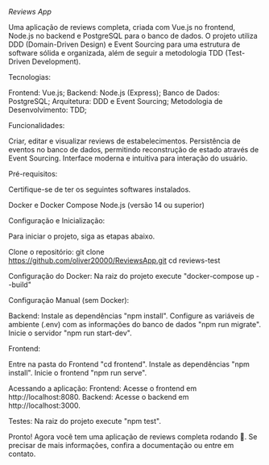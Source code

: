 *Reviews App*

Uma aplicação de reviews completa, criada com Vue.js no frontend, Node.js no backend e PostgreSQL para o banco de dados. O projeto utiliza DDD (Domain-Driven Design) e Event Sourcing para uma estrutura de software sólida e organizada, além de seguir a metodologia TDD (Test-Driven Development).

Tecnologias:

Frontend: Vue.js;
Backend: Node.js (Express);
Banco de Dados: PostgreSQL;
Arquitetura: DDD e Event Sourcing;
Metodologia de Desenvolvimento: TDD;

Funcionalidades:

Criar, editar e visualizar reviews de estabelecimentos.
Persistência de eventos no banco de dados, permitindo reconstrução de estado através de Event Sourcing.
Interface moderna e intuitiva para interação do usuário.

Pré-requisitos:

Certifique-se de ter os seguintes softwares instalados.

Docker e Docker Compose
Node.js (versão 14 ou superior)

Configuração e Inicialização:

Para iniciar o projeto, siga as etapas abaixo.

Clone o repositório:
git clone https://github.com/oliver20000/ReviewsApp.git
cd reviews-test

Configuração do Docker:
Na raiz do projeto execute "docker-compose up --build"


Configuração Manual (sem Docker):

Backend:
Instale as dependências "npm install".
Configure as variáveis de ambiente (.env) com as informações do banco de dados "npm run migrate".
Inicie o servidor "npm run start-dev".

Frontend:

Entre na pasta do Frontend "cd frontend".
Instale as dependências "npm install".
Inicie o frontend "npm run serve".

Acessando a aplicação:
Frontend: Acesse o frontend em http://localhost:8080.
Backend: Acesse o backend em http://localhost:3000.

Testes:
Na raiz do projeto execute "npm test".


Pronto! Agora você tem uma aplicação de reviews completa rodando 🚀.
Se precisar de mais informações, confira a documentação ou entre em contato.
